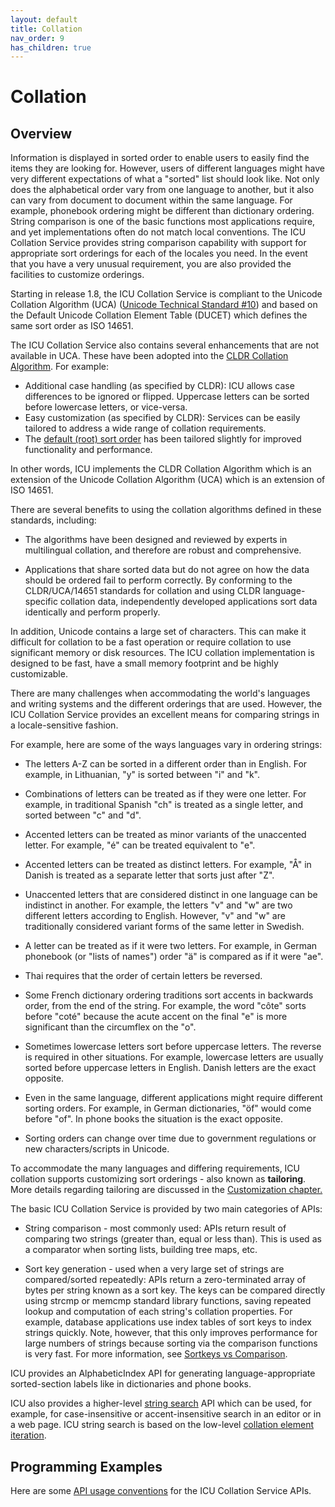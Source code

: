 ```yaml
---
layout: default
title: Collation
nav_order: 9
has_children: true
---
```

<!--
© 2020 and later: Unicode, Inc. and others.
License & terms of use: http://www.unicode.org/copyright.html
-->

# Collation

## Overview

Information is displayed in sorted order to enable users to easily find the
items they are looking for. However, users of different languages might have
very different expectations of what a "sorted" list should look like. Not only
does the alphabetical order vary from one language to another, but it also can
vary from document to document within the same language. For example, phonebook
ordering might be different than dictionary ordering. String comparison is one
of the basic functions most applications require, and yet implementations often
do not match local conventions. The ICU Collation Service provides string
comparison capability with support for appropriate sort orderings for each of
the locales you need. In the event that you have a very unusual requirement, you
are also provided the facilities to customize orderings.

Starting in release 1.8, the ICU Collation Service is compliant to the Unicode
Collation Algorithm (UCA) ([Unicode Technical Standard
#10](http://www.unicode.org/reports/tr10/)) and based on the Default
Unicode Collation Element Table (DUCET) which defines the same sort order as ISO
14651.

The ICU Collation Service also contains several enhancements that are not
available in UCA. These have been adopted into the [CLDR Collation
Algorithm](http://www.unicode.org/reports/tr35/tr35-collation.html#CLDR_Collation_Algorithm).
For example:

*   Additional case handling (as specified by CLDR): ICU allows case differences
    to be ignored or flipped. Uppercase letters can be sorted before lowercase
    letters, or vice-versa.
*   Easy customization (as specified by CLDR): Services can be easily tailored
    to address a wide range of collation requirements.
*   The [default (root) sort
    order](http://www.unicode.org/reports/tr35/tr35-collation.html#Root_Collation)
    has been tailored slightly for improved functionality and performance.

In other words, ICU implements the CLDR Collation Algorithm which is an
extension of the Unicode Collation Algorithm (UCA) which is an extension of ISO
14651.

There are several benefits to using the collation algorithms defined in these
standards, including:

*   The algorithms have been designed and reviewed by experts in multilingual
    collation, and therefore are robust and comprehensive.

*   Applications that share sorted data but do not agree on how the data should
    be ordered fail to perform correctly. By conforming to the CLDR/UCA/14651
    standards for collation and using CLDR language-specific collation data,
    independently developed applications sort data identically and perform
    properly.

In addition, Unicode contains a large set of characters. This can make it
difficult for collation to be a fast operation or require collation to use
significant memory or disk resources. The ICU collation implementation is
designed to be fast, have a small memory footprint and be highly customizable.

There are many challenges when accommodating the world's languages and writing
systems and the different orderings that are used. However, the ICU Collation
Service provides an excellent means for comparing strings in a locale-sensitive
fashion.

For example, here are some of the ways languages vary in ordering strings:

*   The letters A-Z can be sorted in a different order than in English. For
    example, in Lithuanian, "y" is sorted between "i" and "k".

*   Combinations of letters can be treated as if they were one letter. For
    example, in traditional Spanish "ch" is treated as a single letter, and
    sorted between "c" and "d".

*   Accented letters can be treated as minor variants of the unaccented letter.
    For example, "é" can be treated equivalent to "e".

*   Accented letters can be treated as distinct letters. For example, "Å" in
    Danish is treated as a separate letter that sorts just after "Z".

*   Unaccented letters that are considered distinct in one language can be
    indistinct in another. For example, the letters "v" and "w" are two
    different letters according to English. However, "v" and "w" are
    traditionally considered variant forms of the same letter in Swedish.

*   A letter can be treated as if it were two letters. For example, in German
    phonebook (or "lists of names") order "ä" is compared as if it were "ae".

*   Thai requires that the order of certain letters be reversed.

*   Some French dictionary ordering traditions sort accents in backwards order,
    from the end of the string. For example, the word "côte" sorts before "coté"
    because the acute accent on the final "e" is more significant than the
    circumflex on the "o".

*   Sometimes lowercase letters sort before uppercase letters. The reverse is
    required in other situations. For example, lowercase letters are usually
    sorted before uppercase letters in English. Danish letters are the exact
    opposite.

*   Even in the same language, different applications might require different
    sorting orders. For example, in German dictionaries, "öf" would come before
    "of". In phone books the situation is the exact opposite.

*   Sorting orders can change over time due to government regulations or new
    characters/scripts in Unicode.

To accommodate the many languages and differing requirements, ICU collation
supports customizing sort orderings - also known as **tailoring**. More details
regarding tailoring are discussed in the [Customization
chapter.](customization/index.md)

The basic ICU Collation Service is provided by two main categories of APIs:

*   String comparison - most commonly used: APIs return result of comparing two
    strings (greater than, equal or less than). This is used as a comparator
    when sorting lists, building tree maps, etc.

*   Sort key generation - used when a very large set of strings are
    compared/sorted repeatedly: APIs return a zero-terminated array of bytes per
    string known as a sort key. The keys can be compared directly using strcmp
    or memcmp standard library functions, saving repeated lookup and computation
    of each string's collation properties. For example, database applications
    use index tables of sort keys to index strings quickly. Note, however, that
    this only improves performance for large numbers of strings because sorting
    via the comparison functions is very fast. For more information, see
    [Sortkeys vs Comparison](concepts#sortkeys-vs-comparison).

ICU provides an AlphabeticIndex API for generating language-appropriate
sorted-section labels like in dictionaries and phone books.

ICU also provides a higher-level [string search](string-search)
API which can be used, for example, for case-insensitive or accent-insensitive
search in an editor or in a web page. ICU string search is based on the
low-level [collation element iteration](architecture).

## Programming Examples

Here are some [API usage conventions](api.md) for the ICU Collation Service
APIs.
